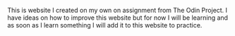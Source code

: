 This is website I created on my own on assignment from The Odin Project. I have ideas on how to improve this website but for now I will be learning and as soon as I learn something I will add it to this website to practice. 
